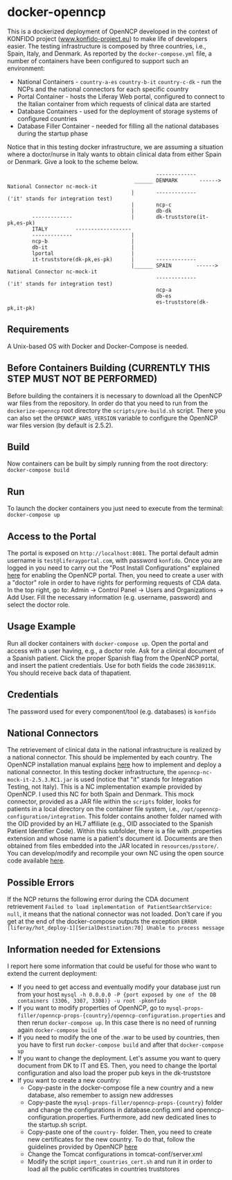 # docker-openncp
This is a dockerized deployment of OpenNCP developed in the context of KONFIDO project (www.konfido-project.eu) to make life of developers easier. The testing infrastructure is composed by three countries, i.e., Spain, Italy, and Denmark. As reported by the `docker-compose.yml` file, a number of containers have been configured to support such an environment:

* National Containers - `country-a-es` `country-b-it` `country-c-dk` - run the NCPs and the national connectors for each specific country
* Portal Container - hosts the Liferay Web portal, configured to connect to the Italian container from which requests of clinical data are started 
* Database Containers - used for the deployment of storage systems of configured countries 
* Database Filler Container - needed for filling all the national databases during the startup phase

Notice that in this testing docker infrastructure, we are assuming a situation where a doctor/nurse in Italy wants to obtain clinical data from either Spain or Denmark. Give a look to the scheme below.

                                                    -------------
                                             ______ DENMARK       ------> National Connector nc-mock-it
                                            |       -------------        ('it' stands for integration test)	
                                            |       ncp-c
                                            |       db-dk
            -------------                   |       dk-truststore(it-pk,es-pk)
            ITALY         ------------------
            -------------                   |
            ncp-b                           |
            db-it                           |
            lportal                         |
            it-truststore(dk-pk,es-pk)      |       -------------
                                            |______ SPAIN        ------> National Connector nc-mock-it
                                                    -------------       ('it' stands for integration test)	
                                                    ncp-a
                                                    db-es
                                                    es-truststore(dk-pk,it-pk)
## Requirements      

A Unix-based OS with Docker and Docker-Compose is needed.


## Before Containers Building (CURRENTLY THIS STEP MUST NOT BE PERFORMED)

Before building the containers it is necessary to download all the OpenNCP war files from the repository. In order do that you need to run from the `dockerize-openncp` root directory the `scripts/pre-build.sh` script. There you can also set the `OPENNCP_WARS_VERSION` variable to configure the OpenNCP war files version (by default is 2.5.2).

## Build

Now containers can be built by simply running from the root directory: `docker-compose build`


## Run

To launch the docker containers you just need to execute from the terminal: `docker-compose up`


## Access to the Portal

The portal is exposed on `http://localhost:8081`. The portal default admin username is `test@liferayportal.com`, with password `konfido`. Once you are logged in you need to carry out the "Post Install Configurations" explained [here](https://ec.europa.eu/cefdigital/wiki/display/EHNCP/Installing+OpenNCP+Portal) for enabling the OpenNCP portal. Then, you need to create a user with a "doctor" role in order to have rights for performing requests of CDA data. In the top right, go to: Admin -> Control Panel -> Users and Organizations -> Add User. Fill the necessary information (e.g. username, password) and select the doctor role. 


## Usage Example

Run all docker containers with `docker-compose up`. Open the portal and access with a user having, e.g., a doctor role. Ask for a clinical document of a Spanish patient. Click the proper Spanish flag from the OpenNCP portal, and insert the patient credentials. Use for both fields the code `28638911K`. You should receive back data of thapatient. 


## Credentials

The password used for every component/tool (e.g. databases) is `konfido`


## National Connectors

The retrievement of clinical data in the national infrastructure is realized by a national connector. This should be implemented by each country. The OpenNCP installation manual explains [here](https://ec.europa.eu/cefdigital/wiki/display/EHNCP/Integration+of+Protocol+Terminators+with+National+Connector) how to implement and deploy a national connector. In this testing docker infrastructure, the `openncp-nc-mock-it-2.5.3.RC1.jar` is used (notice that "it" stands for Integration Testing, not Italy). This is a NC implementation example provided by OpenNCP. I used this NC for both Spain and Denmark. 
This mock connector, provided as a JAR file within the `scripts` folder, looks for patients in a local directory on the container file system, i.e., `/opt/openncp-configuration/integration`. This folder contains another folder named with the OID provided by an HL7 affiliate (e.g., OID associated to the Spanish Patient Identifier Code). Within this subfolder, there is a file with .properties extension and whose name is a patient's document id. Documents are then obtained from files embedded into the JAR located in `resources/psstore/`. 
You can develop/modify and recompile your own NC using the open source code available [here](https://ec.europa.eu/cefdigital/code/projects/EHNCP/repos/ehealth/browse/protocol-terminators/epsos-ncp-server). 



## Possible Errors

If the NCP returns the following error during the CDA document retrievement `Failed to load implementation of PatientSearchService: null`, it means that the national connector was not loaded. 
Don't care if you get at the end of the docker-compose outputs the exception `ERROR [liferay/hot_deploy-1][SerialDestination:70] Unable to process message`


## Information needed for Extensions

I report here some information that could be useful for those who want to extend the current deployment:

* If you need to get access and eventually modify your database just run from your host `mysql -h 0.0.0.0 -P {port exposed by one of the DB containers (3306, 3307, 3308)} -u root -pkonfido`
* If you want to modify properties of OpenNCP, go to `mysql-props-filler/openncp-props-{country}/openncp-configuration.properties` and then rerun `docker-compose up`. In this case there is no need of running again `docker-compose build`
* If you need to modify the one of the .war to be used by countries, then you have to first run `docker-compose build` and after that `docker-compose up`
* If you want to change the deployment. Let's assume you want to query document from DK to IT and ES. Then, you need to change the lportal configuration and also load the proper pub keys in the dk-truststore
* If you want to create a new country:
    * Copy-paste in the docker-compose file a new country and a new database, also remember to assign new addresses
    * Copy-paste the `mysql-props-filler/openncp-props-{country}` folder and change the configurations in database.config.xml and openncp-configuration.properties. Furthermore, add new dedicated lines to the startup.sh script. 
    * Copy-paste one of the `country-` folder. Then, you need to create new certificates for the new country. To do that, follow the guidelines provided by OpenNCP [here](https://ec.europa.eu/cefdigital/wiki/display/EHNCP/Create+epSOS+Certificates)
    * Change the Tomcat configurations in tomcat-conf/server.xml
    * Modify the script `import_countries_cert.sh` and run it in order to load all the public certificates in countries truststores 

